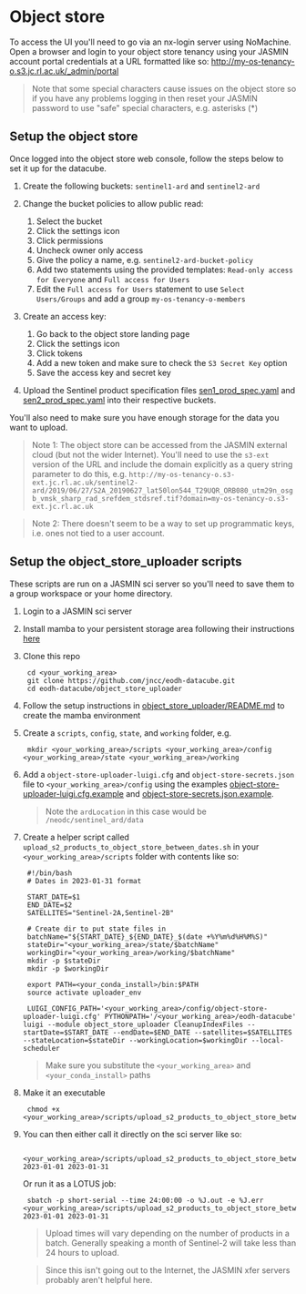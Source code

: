 # Object store

To access the UI you'll need to go via an nx-login server using NoMachine. Open a browser and login to your object store tenancy using your JASMIN account portal credentials at a URL formatted like so: http://my-os-tenancy-o.s3.jc.rl.ac.uk/_admin/portal

 > Note that some special characters cause issues on the object store so if you have any problems logging in then reset your JASMIN password to use "safe" special characters, e.g. asterisks (*)

## Setup the object store

Once logged into the object store web console, follow the steps below to set it up for the datacube.

 1. Create the following buckets: `sentinel1-ard` and `sentinel2-ard`
 
 2. Change the bucket policies to allow public read:
 
    1. Select the bucket
    2. Click the settings icon
    3. Click permissions
    4. Uncheck owner only access
    5. Give the policy a name, e.g. `sentinel2-ard-bucket-policy`
    6. Add two statements using the provided templates: `Read-only access for Everyone` and `Full access for Users`
    7. Edit the `Full access for Users` statement to use `Select Users/Groups` and add a group `my-os-tenancy-o-members`

3. Create an access key:

    1. Go back to the object store landing page
    2. Click the settings icon
    3. Click tokens
    4. Add a new token and make sure to check the `S3 Secret Key` option
    5. Save the access key and secret key

4. Upload the Sentinel product specification files [sen1_prod_spec.yaml](sen1_prod_spec.yaml) and [sen2_prod_spec.yaml](sen2_prod_spec.yaml) into their respective buckets.

You'll also need to make sure you have enough storage for the data you want to upload.

> Note 1: The object store can be accessed from the JASMIN external cloud (but not the wider Internet). You'll need to use the `s3-ext` version of the URL and include the domain explicitly as a query string parameter to do this, e.g. `http://my-os-tenancy-o.s3-ext.jc.rl.ac.uk/sentinel2-ard/2019/06/27/S2A_20190627_lat50lon544_T29UQR_ORB080_utm29n_osgb_vmsk_sharp_rad_srefdem_stdsref.tif?domain=my-os-tenancy-o.s3-ext.jc.rl.ac.uk`

> Note 2: There doesn't seem to be a way to set up programmatic keys, i.e. ones not tied to a user account.

## Setup the object_store_uploader scripts

These scripts are run on a JASMIN sci server so you'll need to save them to a group workspace or your home directory.

1. Login to a JASMIN sci server

2. Install mamba to your persistent storage area following their instructions [here](https://mamba.readthedocs.io/en/latest/installation.html)

3. Clone this repo

        cd <your_working_area>
        git clone https://github.com/jncc/eodh-datacube.git
        cd eodh-datacube/object_store_uploader

4. Follow the setup instructions in [object_store_uploader/README.md](../object_store_uploader/README.md) to create the mamba environment

5. Create a `scripts`, `config`, `state`, and `working` folder, e.g.

        mkdir <your_working_area>/scripts <your_working_area>/config <your_working_area>/state <your_working_area>/working

6. Add a `object-store-uploader-luigi.cfg` and `object-store-secrets.json` file to `<your_working_area>/config` using the examples [object-store-uploader-luigi.cfg.example](../object_store_uploader/object-store-uploader-luigi.cfg.example) and [object-store-secrets.json.example](../object_store_uploader/object-store-secrets.json.example).

    > Note the `ardLocation` in this case would be `/neodc/sentinel_ard/data`

7. Create a helper script called `upload_s2_products_to_object_store_between_dates.sh` in your `<your_working_area>/scripts` folder with contents like so:

        #!/bin/bash
        # Dates in 2023-01-31 format

        START_DATE=$1
        END_DATE=$2
        SATELLITES="Sentinel-2A,Sentinel-2B"

        # Create dir to put state files in
        batchName="${START_DATE}_${END_DATE}_$(date +%Y%m%d%H%M%S)"
        stateDir="<your_working_area>/state/$batchName"
        workingDir="<your_working_area>/working/$batchName"
        mkdir -p $stateDir
        mkdir -p $workingDir

        export PATH=<your_conda_install>/bin:$PATH
        source activate uploader_env

        LUIGI_CONFIG_PATH='<your_working_area>/config/object-store-uploader-luigi.cfg' PYTHONPATH='/<your_working_area>/eodh-datacube' luigi --module object_store_uploader CleanupIndexFiles --startDate=$START_DATE --endDate=$END_DATE --satellites=$SATELLITES --stateLocation=$stateDir --workingLocation=$workingDir --local-scheduler

    > Make sure you substitute the `<your_working_area>` and `<your_conda_install>` paths

8. Make it an executable

        chmod +x <your_working_area>/scripts/upload_s2_products_to_object_store_between_dates.sh

9. You can then either call it directly on the sci server like so:

        <your_working_area>/scripts/upload_s2_products_to_object_store_between_dates.sh 2023-01-01 2023-01-31

    Or run it as a LOTUS job:

        sbatch -p short-serial --time 24:00:00 -o %J.out -e %J.err <your_working_area>/scripts/upload_s2_products_to_object_store_between_dates.sh 2023-01-01 2023-01-31

    > Upload times will vary depending on the number of products in a batch. Generally speaking a month of Sentinel-2 will take less than 24 hours to upload.

    > Since this isn't going out to the Internet, the JASMIN xfer servers probably aren't helpful here.
